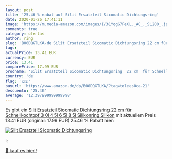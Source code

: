 ```yaml
---
layout: post
title: '25.46 % rabat auf Silit Ersatzteil Sicomatic Dichtungsring'
date: 2020-01-26 17:41:11
image: 'https://m.media-amazon.com/images/I/31YqgG7FeXL._AC_._SL200_.jpg'
comments: true
category: ofertas
author: ring
slug: 'B00DQGTLKA-de Silit Ersatzteil Sicomatic Dichtungsring 22 cm für...'
tags: 
actualPrice: 13.41 EUR
currency: EUR
price: 13.41
comparePrice: 17.99 EUR
prodname: 'Silit Ersatzteil Sicomatic Dichtungsring  22 cm  für Schnellkochtopf 3 0l  4 5l  6 5l  8 5l  Silikonring  Silikon'
country: 'de'
flag: '🇩🇪'
buyurl: 'https://www.amazon.de/dp/B00DQGTLKA/?tag=tolees0ca-21'
descuento: '25.46'
average: '12.397999999999998'
---
```


Es gibt ein [Silit Ersatzteil Sicomatic Dichtungsring  22 cm  für Schnellkochtopf 3 0l  4 5l  6 5l  8 5l  Silikonring  Silikon](https://www.amazon.de/dp/B00DQGTLKA/?tag=tolees0ca-21) mit aktuellem Preis 13.41 EUR (original: 17.99 EUR) 25.46 % Rabatt hier:

[![Silit Ersatzteil Sicomatic Dichtungsring](https://m.media-amazon.com/images/I/31YqgG7FeXL._AC_._SL200_.jpg)](https://www.amazon.de/dp/B00DQGTLKA/?tag=tolees0ca-21)

ℹ️:


[🛒 kauf es hier!!](https://www.amazon.de/dp/B00DQGTLKA/?tag=tolees0ca-21)
